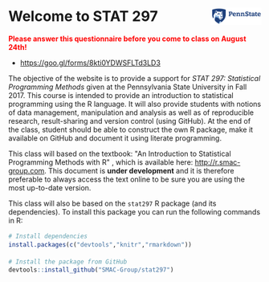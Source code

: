 
<!-- README.md is generated from README.Rmd. Please edit that file -->
<!--[![Travis-CI Build Status](https://travis-ci.org/SMAC-Group/stat297.svg?branch=master)](https://travis-ci.org/SMAC-Group/stat297)-->
Welcome to STAT 297 <a href="https://smac-group.com/"><img src="man/figures/psu2.png" align="right" style="width: 20%; height: 20%"/></a>
=========================================================================================================================================

<font color="red">**Please answer this questionnaire before you come to class on August 24th!** </font>

-   <https://goo.gl/forms/8kti0YDWSFLTd3LD3>

The objective of the website is to provide a support for *STAT 297: Statistical Programming Methods* given at the Pennsylvania State University in Fall 2017. This course is intended to provide an introduction to statistical programming using the R language. It will also provide students with notions of data management, manipulation and analysis as well as of reproducible research, result-sharing and version control (using GitHub). At the end of the class, student should be able to construct the own R package, make it available on GitHub and document it using literate programming.

This class will based on the textbook: "An Introduction to Statistical Programming Methods with R" , which is available here: <http://r.smac-group.com>. This document is **under development** and it is therefore preferable to always access the text online to be sure you are using the most up-to-date version.

This class will also be based on the `stat297` R package (and its dependencies). To install this package you can run the following commands in R:

``` r
# Install dependencies
install.packages(c("devtools","knitr","rmarkdown"))

# Install the package from GitHub
devtools::install_github("SMAC-Group/stat297")
```
